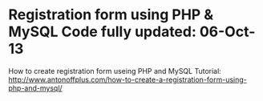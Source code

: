 Registration form using PHP & MySQL
Code fully updated: 06-Oct-13
========
How to create registration form useing PHP and MySQL
Tutorial:
http://www.antonoffplus.com/how-to-create-a-registration-form-using-php-and-mysql/
